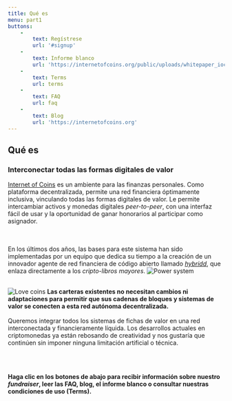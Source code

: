 ```yaml
---
title: Qué es
menu: part1
buttons:
    -
        text: Regístrese
        url: '#signup'
    -
        text: Informe blanco
        url: 'https://internetofcoins.org/public/uploads/whitepaper_ioc.pdf'
    -
        text: Terms
        url: terms
    -
        text: FAQ
        url: faq
    -
        text: Blog
        url: 'https://internetofcoins.org'
---
```


## Qué es
### Interconectar todas las formas digitales de valor

<span class="column-left">
<a href="https://internetofcoins.org" target="_blank">Internet of Coins</a> es un ambiente para las finanzas personales. Como plataforma decentralizada, permite una red financiera óptimamente inclusiva, vinculando todas las formas digitales de valor. Le permite intercambiar activos y monedas digitales <i>peer-to-peer</i>, con una interfaz fácil de usar y la oportunidad de ganar honorarios al participar como asignador.

<br><br>En los últimos dos años, las bases para este sistema han sido implementadas por un equipo que dedica su tiempo a la creación de un innovador agente de red financiera de código abierto llamado <a href="https://github.com/internetofcoins/hybridd" target="_blank"><i>hybridd</i></a>, que enlaza directamente a los <i>cripto-libros mayores</i>.
</span><span class="column-right small" style="height: 13em;"> ![Power system](power_system.svg "¡No quedan criptomonedas!") </span>
<br><br>

<span class="column-left small" style="height: 13em;"> ![Love coins](love_coins.svg "Los usuarios aman fichas diferentes y deben tener la libertad de elegir.") </span><span class="column-right">
<b>Las carteras existentes no necesitan cambios ni adaptaciones para permitir que sus cadenas de bloques y sistemas de valor se conecten a esta red autónoma decentralizada.</b><br><br>Queremos integrar todos los sistemas de fichas de valor en una red interconectada y financieramente líquida. Los desarrollos actuales en criptomonedas ya están rebosando de creatividad y nos gustaría que continúen sin imponer ninguna limitación artificial o técnica.
</span>

<br><br>

<b>Haga clic en los botones de abajo para recibir información sobre nuestro <i>fundraiser</i>, leer las FAQ, blog, el informe blanco o consultar nuestras condiciones de uso (Terms).</b>


